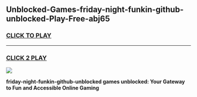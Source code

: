 
## Unblocked-Games-friday-night-funkin-github-unblocked-Play-Free-abj65
<h3>
<a href="https://premium76.site?title=friday-night-funkin-github-unblocked&ref=12A">CLICK TO PLAY</a></h3>
<hr>

<h3>
<a href="https://premium76.site?title=friday-night-funkin-github-unblocked&ref=12A">CLICK 2 PLAY</a>
  
</h3>

<a href="https://premium76.site?title=friday-night-funkin-github-unblocked&ref=12A"><img src="https://clearcache.store/games.png"></a>


**friday-night-funkin-github-unblocked games unblocked: Your Gateway to Fun and Accessible Online Gaming**
